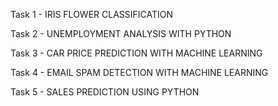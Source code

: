 Task 1 - IRIS FLOWER CLASSIFICATION

Task 2 - UNEMPLOYMENT ANALYSIS WITH PYTHON

Task 3 - CAR PRICE PREDICTION WITH MACHINE LEARNING

Task 4 - EMAIL SPAM DETECTION WITH MACHINE LEARNING

Task 5 - SALES PREDICTION USING PYTHON
